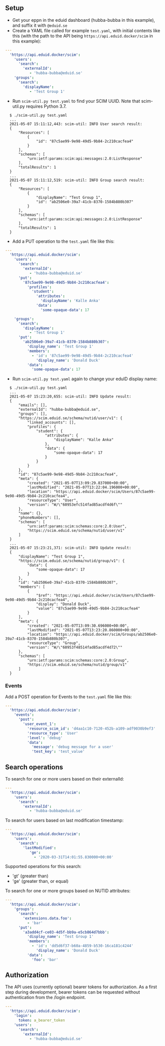 ## Setup

- Get your eppn in the eduid dashboard (hubba-bubba in this example), and suffix it with `@eduid.se`
- Create a YAML file called for example `test.yaml`, with initial contents like this
 (with the path to the API being `https://api.eduid.docker/scim` in this example):

``` yaml
---
  'https://api.eduid.docker/scim':
    'users':
      'search':
        'externalId':
           - 'hubba-bubba@eduid.se'
    'groups':
      'search':
        'displayName':
           - 'Test Group 1'
```

- Run `scim-util.py test.yaml` to find your SCIM UUID. Note that scim-util.py requires Python 3.7.

``` shell
  $ ./scim-util.py test.yaml
  ...
  2021-05-07 15:11:12,443: scim-util: INFO User search result:
  {
      "Resources": [
          {
              "id": "87c5ae99-9e98-49d5-9b84-2c210cacfea4"
          }
      ],
      "schemas": [
          "urn:ietf:params:scim:api:messages:2.0:ListResponse"
      ],
      "totalResults": 1
  }
  ...
  2021-05-07 15:11:12,519: scim-util: INFO Group search result:
  {
      "Resources": [
          {
              "displayName": "Test Group 1",
              "id": "ab2506e0-39a7-41cb-8370-1584b880b307"
          }
      ],
      "schemas": [
          "urn:ietf:params:scim:api:messages:2.0:ListResponse"
      ],
      "totalResults": 1
  }
```

- Add a PUT operation to the `test.yaml` file like this:

``` yaml
---
  'https://api.eduid.docker/scim':
    'users':
      'search':
        'externalId':
           - 'hubba-bubba@eduid.se'
      'put':
        '87c5ae99-9e98-49d5-9b84-2c210cacfea4':
          'profiles':
            'student':
              'attributes':
                'displayName': 'Kalle Anka'
              'data':
                'some-opaque-data': 17

    'groups':
      'search':
        'displayName':
           - 'Test Group 1'
      'put':
        'ab2506e0-39a7-41cb-8370-1584b880b307':
          'display_name': 'Test Group 1'
          'members':
            - 'id': '87c5ae99-9e98-49d5-9b84-2c210cacfea4'
              'display_name': 'Donald Duck'
          'data':
            'some-opaque-data': 17
```

- Run `scim-util.py test.yaml` again to change your eduID display name:

``` shell
  $ ./scim-util.py test.yaml
  ...
  2021-05-07 15:23:20,655: scim-util: INFO Update result:
  {
      "emails": [],
      "externalId": "hubba-bubba@eduid.se",
      "groups": [],
      "https://scim.eduid.se/schema/nutid/user/v1": {
          "linked_accounts": [],
          "profiles": {
              "student": {
                  "attributes": {
                      "displayName": "Kalle Anka"
                  },
                  "data": {
                      "some-opaque-data": 17
                  }
              }
          }
      },
      "id": "87c5ae99-9e98-49d5-9b84-2c210cacfea4",
      "meta": {
          "created": "2021-05-07T13:09:29.837000+00:00",
          "lastModified": "2021-05-07T13:22:04.196000+00:00",
          "location": "https://api.eduid.docker/scim/Users/87c5ae99-9e98-49d5-9b84-2c210cacfea4",
          "resourceType": "User",
          "version": "W/\"60953efc514fad85acdf4d6f\""
      },
      "name": {},
      "phoneNumbers": [],
      "schemas": [
          "urn:ietf:params:scim:schemas:core:2.0:User",
          "https://scim.eduid.se/schema/nutid/user/v1"
      ]
  }
  ...
  2021-05-07 15:23:21,371: scim-util: INFO Update result:
  {
      "displayName": "Test Group 1",
      "https://scim.eduid.se/schema/nutid/group/v1": {
          "data": {
              "some-opaque-data": 17
          }
      },
      "id": "ab2506e0-39a7-41cb-8370-1584b880b307",
      "members": [
          {
              "$ref": "https://api.eduid.docker/scim/Users/87c5ae99-9e98-49d5-9b84-2c210cacfea4",
              "display": "Donald Duck",
              "value": "87c5ae99-9e98-49d5-9b84-2c210cacfea4"
          }
      ],
      "meta": {
          "created": "2021-05-07T13:09:30.696000+00:00",
          "lastModified": "2021-05-07T13:23:20.860000+00:00",
          "location": "https://api.eduid.docker/scim/Groups/ab2506e0-39a7-41cb-8370-1584b880b307",
          "resourceType": "Group",
          "version": "W/\"60953f48514fad85acdf4d72\""
      },
      "schemas": [
          "urn:ietf:params:scim:schemas:core:2.0:Group",
          "https://scim.eduid.se/schema/nutid/group/v1"
      ]
  }
```

### Events

Add a POST operation for Events to the `test.yaml` file like this:

``` yaml
---
  'https://api.eduid.docker/scim':
    'events':
      'post':
        'user_event_1':
          'resource_scim_id': 'd4aa1c10-7120-452b-a109-adf9030b9ef3'
          'resource_type': 'User'
          'level': 'debug'
          'data':
            'message': 'debug message for a user'
            'test_key': 'test_value'
```

## Search operations

To search for one or more users based on their externalId:

``` yaml
---
  'https://api.eduid.docker/scim':
    'users':
      'search':
        'externalId':
           - 'hubba-bubba@eduid.se'
```

To search for users based on last modification timestamp:

``` yaml
---
  'https://api.eduid.docker/scim':
    'users':
      'search':
        'lastModified':
           'ge':
             - '2020-03-31T14:01:55.830000+00:00'
```

Supported operations for this search:
  - 'gt' (greater than)
  - 'ge' (greater than, or equal)


To search for one or more groups based on NUTID attributes:

``` yaml
---
  'https://api.eduid.docker/scim':
    'groups':
      'search':
        'extensions.data.foo':
          - 'bar'
      'put':
        'a3add4cf-ce03-4d5f-bb9a-e5cb864d7bbb':
          'display_name': 'Test Group 1'
          'members':
            - 'id': 'dd5d6f37-b60a-4859-b530-16ca181c4244'
              'display_name': 'Donald Duck'
          'data':
            'foo': 'bar'
```


## Authorization

The API uses (currently optional) bearer tokens for authorization. As a first step during development,
bearer tokens can be requested without authentication from the /login endpoint.

``` yaml
---
  'https://api.eduid.docker/scim':
    'login':      
      token: a_bearer_token
    'users':
      'search':
        'externalId':
           - 'hubba-bubba@eduid.se'
```
